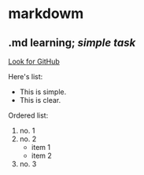 # **markdowm**
## .md learning; *simple task*
[Look for GitHub](http://github.com)

Here's list:
* This is simple.
* This is clear.

Ordered list:
1. no. 1
2. no. 2
   * item 1
   * item 2
3. no. 3
